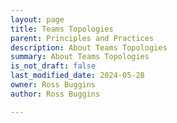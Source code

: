 ```yaml
---
layout: page
title: Teams Topologies
parent: Principles and Practices
description: About Teams Topologies
summary: About Teams Topologies
is_not_draft: false
last_modified_date: 2024-05-28
owner: Ross Buggins
author: Ross Buggins

---
```

